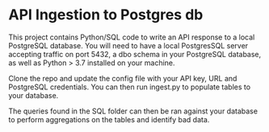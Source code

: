 # API Ingestion to Postgres db

This project contains Python/SQL code to write an API response to a local PostgreSQL database.
You will need to have a local PostgresSQL server accepting traffic on port 5432, a dbo schema in your
PostgreSQL database, as well as Python > 3.7 installed on your machine.

Clone the repo and update the config file with your API key, URL and PostgreSQL credentials.
You can then run ingest.py to populate tables to your database.

The queries found in the SQL folder can then be ran against your database to perform aggregations
on the tables and identify bad data.
